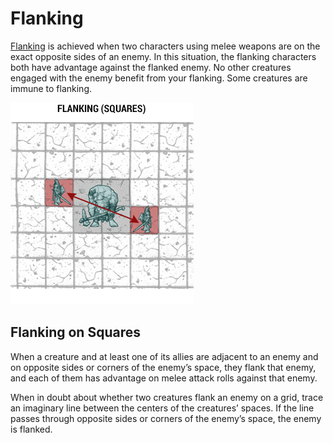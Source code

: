 # Flanking

[Flanking](https://www.dndbeyond.com/sources/dmg/running-the-game#OptionalRuleFlanking) is achieved when two characters using melee weapons are on the exact opposite sides of an enemy.
In this situation, the flanking characters both have advantage against the flanked enemy.
No other creatures engaged with the enemy benefit from your flanking.
Some creatures are immune to flanking.

![flanking](flanking.png)

## Flanking on Squares

When a creature and at least one of its allies are adjacent to an enemy and on opposite sides or corners of the enemy’s space, they flank that enemy, and each of them has advantage on melee attack rolls against that enemy.

When in doubt about whether two creatures flank an enemy on a grid, trace an imaginary line between the centers of the creatures’ spaces. If the line passes through opposite sides or corners of the enemy’s space, the enemy is flanked.
